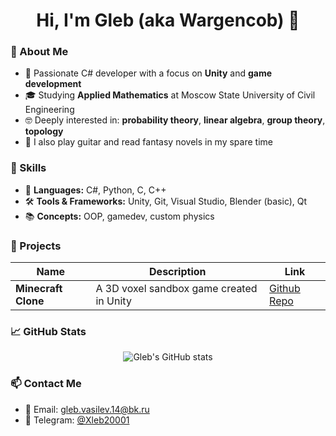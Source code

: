 <h1 align="center">Hi, I'm Gleb (aka Wargencob) 👋</h1>

### 🎯 About Me
- 🧠 Passionate C# developer with a focus on **Unity** and **game development**
- 🎓 Studying **Applied Mathematics** at Moscow State University of Civil Engineering
- 🤓 Deeply interested in: **probability theory**, **linear algebra**, **group theory**, **topology**
- 🎸 I also play guitar and read fantasy novels in my spare time

### 💼 Skills
- 🧩 **Languages:** C#, Python, С, C++
- 🛠 **Tools & Frameworks:** Unity, Git, Visual Studio, Blender (basic), Qt
- 📚 **Concepts:** OOP, gamedev, custom physics

### 🚀 Projects
| Name | Description | Link |
|------|-------------|------|
| **Minecraft Clone** | A 3D voxel sandbox game created in Unity | [Github Repo](https://github.com/Wargencob/MinecraftCloneUnity) |

### 📈 GitHub Stats
<p align="center">
  <img src="https://github-readme-stats.vercel.app/api?username=wargencob&show_icons=true&theme=tokyonight" alt="Gleb's GitHub stats"/>
</p>

### 📫 Contact Me
- 📧 Email: gleb.vasilev.14@bk.ru
- 💬 Telegram: [@Xleb20001](https://t.me/Xleb20001)
